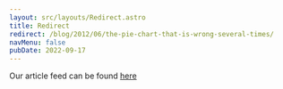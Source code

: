 ```yaml
---
layout: src/layouts/Redirect.astro
title: Redirect
redirect: /blog/2012/06/the-pie-chart-that-is-wrong-several-times/
navMenu: false
pubDate: 2022-09-17
---
```

<div>
Our article feed can be found <a href="/blog/2012/06/the-pie-chart-that-is-wrong-several-times/">here</a>
</div>
